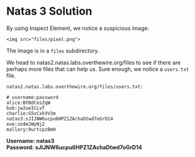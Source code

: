 # Natas 3 Solution

By using Inspect Element, we notice a suspicious image:

```
<img src="files/pixel.png">
```

The image is in a `files` subdirectory.

We head to natas2.natas.labs.overthewire.org/files to see if there are perhaps more files that can help us. Sure enough, we notice a `users.txt` file.

```
natas2.natas.labs.overthewire.org/files/users.txt:

# username:password
alice:BYNdCesZqW
bob:jw2ueICLvT
charlie:G5vCxkVV3m
natas3:sJIJNW6ucpu6HPZ1ZAchaDtwd7oGrD14
eve:zo4mJWyNj2
mallory:9urtcpzBmH
```

**Username: natas3**  
**Password: sJIJNW6ucpu6HPZ1ZAchaDtwd7oGrD14**
